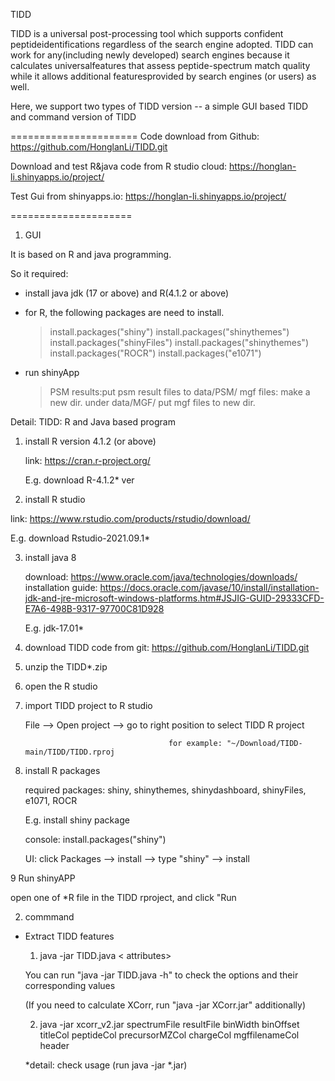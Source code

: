 
TIDD

TIDD is a universal post-processing tool which supports confident peptideidentifications regardless of the search engine adopted. TIDD can work for any(including newly developed) search engines because it calculates universalfeatures that assess peptide-spectrum match quality while it allows additional featuresprovided by search engines (or users) as well.

Here, we support two types of TIDD version -- a simple GUI based TIDD and command version of TIDD

======================
Code download from Github: https://github.com/HonglanLi/TIDD.git

Download and test R&java code from R studio cloud: https://honglan-li.shinyapps.io/project/

Test Gui from shinyapps.io: https://honglan-li.shinyapps.io/project/

=====================



1. GUI 

It is based on R and java programming. 

So it required:

- install java jdk (17 or above) and R(4.1.2 or above)
- for R, the following packages are need to install.

   > install.packages("shiny")
   > install.packages("shinythemes")
   > install.packages("shinyFiles")
   > install.packages("shinythemes")
   > install.packages("ROCR")
   > install.packages("e1071")
   
- run shinyApp 
 
  > PSM results:put psm result files to data/PSM/
  > mgf files: make a new dir. under data/MGF/ 
               put mgf files to new dir.
               
 Detail:
 TIDD: R and Java based program 

1. install R version 4.1.2 (or above)

   link: https://cran.r-project.org/
   
   E.g. download R-4.1.2* ver 

2. install R studio 

  link: https://www.rstudio.com/products/rstudio/download/

  E.g. download Rstudio-2021.09.1*

3.  install java 8 

    download: https://www.oracle.com/java/technologies/downloads/
    installation guide: https://docs.oracle.com/javase/10/install/installation-jdk-and-jre-microsoft-windows-platforms.htm#JSJIG-GUID-29333CFD-E7A6-498B-9317-97700C81D928

    E.g. jdk-17.01*

4. download TIDD code from git: https://github.com/HonglanLi/TIDD.git

5. unzip the TIDD*.zip 

6. open the R studio 
 
7. import TIDD project to R studio

   File --> Open project --> go to right position to select TIDD R project 

                                       for example: "~/Download/TIDD-main/TIDD/TIDD.rproj

8. install R packages

   required packages: shiny, shinythemes, shinydashboard, shinyFiles, e1071, ROCR

   E.g. install shiny package 

   console: install.packages("shiny")

   UI: click Packages --> install --> type "shiny" --> install 

9 Run shinyAPP

   open one of *R file in the TIDD rproject,  and click "Run 

2. commmand  

- Extract TIDD features 
 
   1. java -jar TIDD.java <options> < attributes> 

   You can run "java -jar TIDD.java -h" to check the options and their corresponding values

   (If you need to calculate XCorr, run "java -jar XCorr.jar" additionally)

   2. java -jar xcorr_v2.jar spectrumFile resultFile binWidth binOffset titleCol peptideCol precursorMZCol chargeCol mgffilenameCol header
   
   *detail: check usage (run java -jar *.jar)
